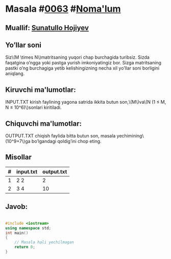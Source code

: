 
<h1>Masala #<a href="https://robocontest.uz/tasks/0063">0063</a> #<a href="https://robocontest.uz/tasks?category=1">Noma'lum</a></h1>
<h2> Muallif: <a href="https://robocontest.uz/profile/sunnat">Sunatullo Hojiyev</a></h2>
<h2>Yo’llar soni</h2>
<p>Siz\(M \times N\)matritsaning yuqori chap burchagida turibsiz. Sizda faqatgina o’ngga yoki pastga yurish imkoniyatingiz bor. Sizga matritsaning pastki o’ng burchagiga yetib kelishingizning necha xil yo’llar soni borligini aniqlang.</p>
<h2>Kiruvchi ma'lumotlar:</h2>
<p>INPUT.TXT kirish faylining yagona satrida ikkita butun son,\(M\)va\(N (1 ≤ M, N ≤ 10^6)\)sonlari kiritiladi.</p>
<h2>Chiquvchi ma'lumotlar:</h2>
<p>OUTPUT.TXT chiqish faylida bitta butun son, masala yechimining\(10^9+7\)ga bo’lgandagi qoldig’ini chop eting.</p>
<h2>Misollar</h2>
<table>
    <thead>
        <tr>
            <th>#</th>
            <th>input.txt</th>
            <th>output.txt</th>
        </tr>
    </thead>
    <tbody>
            <tr>
                <td>1</td>
                <td>2 2</td>
                <td>2</td>
            </tr>
            <tr>
                <td>2</td>
                <td>3 4</td>
                <td>10</td>
            </tr>
    </tbody>
    </table>
    
<h2>Javob:</h2>

######
```cpp
#include <iostream>
using namespace std;
int main()
{
    // Masala hali yechilmagan
    return 0;
}
```
